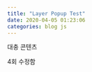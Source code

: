 ```yaml
---
title: "Layer Popup Test"
date: 2020-04-05 01:23:06
categories: blog js
---
```


대충 콘텐츠

4회 수정함

<style>
#mask { 
position: absolute;
z-index: 9000;
background-color: #000;
display: none;
left: 0;
top: 0;
}

.window {
display: none;
position: absolute;
left: 100px;
top: 100px;
z-index: 10000;
}
</style>


<script>
function wrapWindowByMask(){
    var maskHeight = $(document).height();
    var maskWidth = $(window).width();  

    $('#mask').append("<center><span style='font-size:2em; color:white;'>광고 차단 플러그인이 감지되었습니다!<br>이 사이트에서 광고 허용을 해주신 후 새로고침 해주세요!<br><br>Adblock Plugin detected!<br>Please allow in this site and refresh!</span></center>");
    $('#mask').css({'width':maskWidth,'height':maskHeight});  

    $('#mask').fadeIn(1000);
    $('#mask').fadeTo("slow",0.8);    

    $('.window').show();
}

$(window).resize(function() {
    var width = $(window).width();
    var height = $(window).height();
    $('#mask').css({'width':width, 'height':height});
});

$(document).ready(function(){
    $('.openMask').click(function(e){
        e.preventDefault();
        wrapWindowByMask();
    });

    $('.window .close').click(function (e) {
        e.preventDefault();
        $('#mask, .window').hide();
    });
});
</script>

<div id="mask"></div>
<script>wrapWindowByMask()</script>


